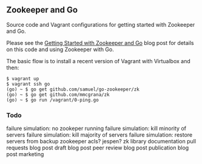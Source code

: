 ## Zookeeper and Go

Source code and Vagrant configurations for getting started with
Zookeeper and Go.

Please see the [Getting Started with Zookeeper and Go](https://mmcgrana.github.io/.../getting-started-with-zookeeper-and-go.html)
blog post for details on this code and using Zookeeper with Go.

The basic flow is to install a recent version of Vagrant with
Virtualbox and then:

```console
$ vagrant up
$ vagrant ssh go
(go) ~ $ go get github.com/samuel/go-zookeeper/zk
(go) ~ $ go get github.com/mmcgrana/zk
(go) ~ $ go run /vagrant/0-ping.go
```

### Todo

failure simulation: no zookeper running
failure simulation: kill minority of servers
failure simulation: kill majority of servers
failure simulation: restore servers from backup
zookeeper acls?
jespen?
zk library documentation pull requests
blog post draft
blog post peer review
blog post publication
blog post marketing
